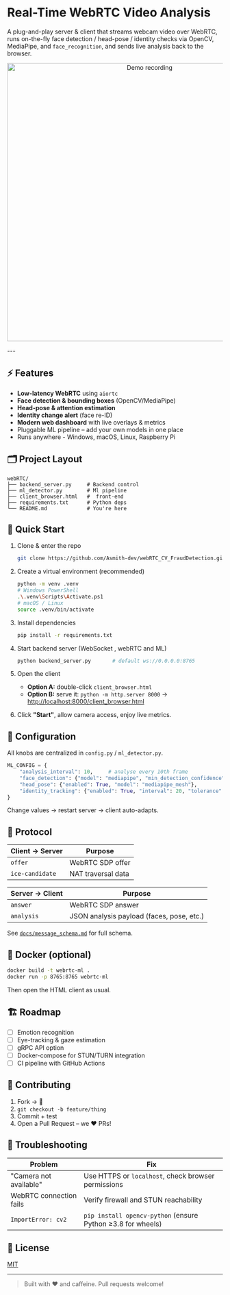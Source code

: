 #  Real-Time WebRTC Video Analysis

A plug-and-play server & client that streams webcam video over WebRTC, runs on-the-fly face detection / head-pose / identity checks via OpenCV, MediaPipe, and `face_recognition`, and sends live analysis back to the browser.

<p align="center">
  <img src="demo.gif" width="650" alt="Demo recording">
</p>
---

## ⚡️ Features
- **Low-latency WebRTC** using `aiortc`
- **Face detection & bounding boxes** (OpenCV/MediaPipe)
- **Head-pose & attention estimation**
- **Identity change alert** (face re-ID)
- **Modern web dashboard** with live overlays & metrics
- Pluggable ML pipeline – add your own models in one place
- Runs anywhere - Windows, macOS, Linux, Raspberry Pi

## 🗂️ Project Layout
```
webRTC/
├── backend_server.py     # Backend control
├── ml_detector.py        # Ml pipeline
├── client_browser.html   #  front-end
├── requirements.txt      # Python deps
└── README.md             # You're here
```

## 🚀 Quick Start
1. Clone & enter the repo  
   ```bash
   git clone https://github.com/Asmith-dev/webRTC_CV_FraudDetection.git
   ```

2. Create a virtual environment (recommended)  
   ```bash
   python -m venv .venv
   # Windows PowerShell
   .\.venv\Scripts\Activate.ps1
   # macOS / Linux
   source .venv/bin/activate
   ```

3. Install dependencies  
   ```bash
   pip install -r requirements.txt
   ```

4. Start backend server (WebSocket , webRTC and ML)  
   ```bash
   python backend_server.py       # default ws://0.0.0.0:8765
   ```

6. Open the client  
   * **Option A:** double-click `client_browser.html`  
   * **Option B:** serve it: `python -m http.server 8000` → <http://localhost:8000/client_browser.html>

7. Click **"Start"**, allow camera access, enjoy live metrics.

## 🔧 Configuration
All knobs are centralized in `config.py` / `ml_detector.py`.

```python
ML_CONFIG = {
    "analysis_interval": 10,     # analyse every 10th frame
    "face_detection": {"model": "mediapipe", "min_detection_confidence": 0.5},
    "head_pose": {"enabled": True, "model": "mediapipe_mesh"},
    "identity_tracking": {"enabled": True, "interval": 20, "tolerance": 0.6},
}
```

Change values → restart server → client auto-adapts.

## 📡 Protocol
| Client → Server | Purpose |
| --------------- | -------- |
| `offer`         | WebRTC SDP offer |
| `ice-candidate` | NAT traversal data |

| Server → Client | Purpose |
| --------------- | -------- |
| `answer`        | WebRTC SDP answer |
| `analysis`      | JSON analysis payload (faces, pose, etc.) |

See [`docs/message_schema.md`](docs/message_schema.md) for full schema.

## 🐳 Docker (optional)
```bash
docker build -t webrtc-ml .
docker run -p 8765:8765 webrtc-ml
```
Then open the HTML client as usual.

## 🏗️ Roadmap
- [ ] Emotion recognition
- [ ] Eye-tracking & gaze estimation
- [ ] gRPC API option
- [ ] Docker-compose for STUN/TURN integration
- [ ] CI pipeline with GitHub Actions

## 🤝 Contributing
1. Fork → 🍴  
2. `git checkout -b feature/thing`  
3. Commit + test  
4. Open a Pull Request – we ❤️ PRs!

## 🐛 Troubleshooting
| Problem | Fix |
| ------- | ---- |
| "Camera not available" | Use HTTPS or `localhost`, check browser permissions |
| WebRTC connection fails | Verify firewall and STUN reachability |
| `ImportError: cv2` | `pip install opencv-python` (ensure Python ≥3.8 for wheels) |

## 📜 License
[MIT](LICENSE)

---

> Built with ❤️ and caffeine.  Pull requests welcome! 
